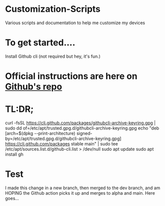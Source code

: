 # Customization-Scripts
Various scripts and documentation to help me customize my devices

# To get started....
Install Github cli (not required but hey, it's fun.)

# Official instructions are here on [Github's repo](https://github.com/cli/cli/blob/trunk/docs/install_linux.md)

# TL:DR;
curl -fsSL https://cli.github.com/packages/githubcli-archive-keyring.gpg | sudo dd of=/etc/apt/trusted.gpg.d/githubcli-archive-keyring.gpg
echo "deb [arch=$(dpkg --print-architecture) signed-by=/etc/apt/trusted.gpg.d/githubcli-archive-keyring.gpg] https://cli.github.com/packages stable main" | sudo tee /etc/apt/sources.list.d/github-cli.list > /dev/null
sudo apt update
sudo apt install gh

# Test
I made this change in a new branch, then merged to the dev branch, and am HOPING the Github action picks it up and merges to alpha and main. Here goes...
